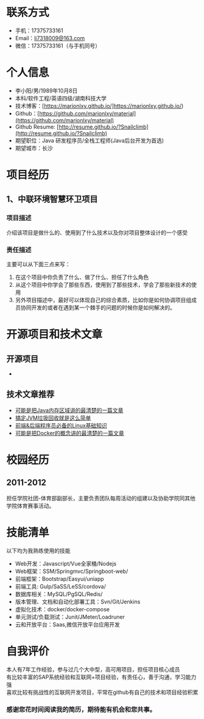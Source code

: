 # 联系方式

- 手机：17375733161
- Email：li7318009@163.com
- 微信：17375733161（与手机同号）

# 个人信息

 - 李小阳/男/1989年10月8日 
 - 本科/软件工程/英语四级/湖南科技大学
 - 技术博客：[https://marionlxy.github.io/]https://marionlxy.github.io/) 
 - Github：[https://github.com/marionlxy/material](https://github.com/marionlxy/material)
 - Github Resume: [http://resume.github.io/?Snailclimb](http://resume.github.io/?Snailclimb)
 - 期望职位：Java 研发程序员/全栈工程师(Java后台开发为首选)
 - 期望城市：长沙


# 项目经历

## 1、中联环境智慧环卫项目

### 项目描述

介绍该项目是做什么的、使用到了什么技术以及你对项目整体设计的一个感受

### 责任描述

主要可以从下面三点来写：

1. 在这个项目中你负责了什么、做了什么、担任了什么角色
2. 从这个项目中你学会了那些东西，使用到了那些技术，学会了那些新技术的使用
3. 另外项目描述中，最好可以体现自己的综合素质，比如你是如何协调项目组成员协同开发的或者在遇到某一个棘手的问题的时候你是如何解决的。

# 开源项目和技术文章

## 开源项目

- 


## 技术文章推荐

- [可能是把Java内存区域讲的最清楚的一篇文章](https://juejin.im/post/5b7d69e4e51d4538ca5730cb)
- [搞定JVM垃圾回收就是这么简单](https://juejin.im/post/5b85ea54e51d4538dd08f601)
- [前端&后端程序员必备的Linux基础知识](https://juejin.im/post/5b3b19856fb9a04fa42f8c71)
- [可能是把Docker的概念讲的最清楚的一篇文章](https://juejin.im/post/5b260ec26fb9a00e8e4b031a)


# 校园经历

## 2011-2012

担任学院社团-体育部副部长，主要负责团队每周活动的组建以及协助学院同其他学院体育赛事活动。
 

# 技能清单

以下均为我熟练使用的技能

- Web开发：Javascript/Vue全家桶/Nodejs
- Web框架：SSM/Springmvc/Springboot-web/
- 前端框架：Bootstrap/Easyui/uniapp
- 前端工具: Gulp/SaSS/LeSS/cordova/
- 数据库相关：MySQL/PgSQL/Redis/
- 版本管理、文档和自动化部署工具：Svn/Git/Jenkins
- 虚拟化技术：docker/docker-compose
- 单元测试/负载测试：Junit/JMeter/Loadruner
- 云和开放平台：Saas,微信开放平台应用开发

# 自我评价

本人有7年工作经验，参与过几个大中型，高可用项目，担任项目核心成员
<br/>有比较丰富的SAP系统经验和互联网+项目经验，有责任心，善于沟通，学习能力强
<br/>喜欢比较有挑战性的互联网开发项目，平常在github有自己的技术和项目经验积累


### 感谢您花时间阅读我的简历，期待能有机会和您共事。
